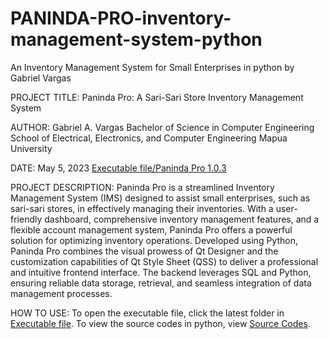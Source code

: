 # PANINDA-PRO-inventory-management-system-python
An Inventory Management System for Small Enterprises in python by Gabriel Vargas

PROJECT TITLE: Paninda Pro: A Sari-Sari Store Inventory Management System

AUTHOR: 
Gabriel A. Vargas
Bachelor of Science in Computer Engineering
School of Electrical, Electronics, and Computer Engineering
Mapua University

DATE: 
May 5, 2023 [Executable file/Paninda Pro 1.0.3](https://github.com/gab-v/PANINDA-PRO-inventory-management-system-python/tree/main/Executable%20file/Paninda%20Pro%201.0.3)

PROJECT DESCRIPTION:
Paninda Pro is a streamlined Inventory Management System (IMS) designed to assist small 
enterprises, such as sari-sari stores, in effectively managing their inventories. With a 
user-friendly dashboard, comprehensive inventory management features, and a flexible account 
management system, Paninda Pro offers a powerful solution for optimizing inventory operations. 
Developed using Python, Paninda Pro combines the visual prowess of Qt Designer and the 
customization capabilities of Qt Style Sheet (QSS) to deliver a professional and intuitive 
frontend interface. The backend leverages SQL and Python, ensuring reliable data storage, 
retrieval, and seamless integration of data management processes.

HOW TO USE: 
To open the executable file, click the latest folder in [Executable file](https://github.com/gab-v/PANINDA-PRO-inventory-management-system-python/tree/main/Executable%20file). 
To view the source codes in python, view [Source Codes](https://github.com/gab-v/PANINDA-PRO-inventory-management-system-python/tree/main/Source%20Codes).

